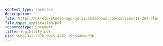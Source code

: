 ```yaml
---
content_type: resource
description: ''
file: https://ol-ocw-studio-app-qa.s3.amazonaws.com/courses/11-204-planning-communications-and-digital-media-fall-2004/5bb873a225709945498215cba4bdad36_legibility.pdf
file_type: application/pdf
resourcetype: Document
title: legibility.pdf
uid: 5bb873a2-2570-9945-4982-15cba4bdad36
---
```

